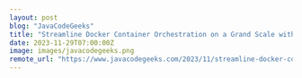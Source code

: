 ```yaml
---
layout: post
blog: "JavaCodeGeeks"
title: "Streamline Docker Container Orchestration on a Grand Scale with Amazon ECS"
date: 2023-11-29T07:00:00Z
image: images/javacodegeeks.png
remote_url: "https://www.javacodegeeks.com/2023/11/streamline-docker-container-orchestration-on-a-grand-scale-with-amazon-ecs.html"
---
```

